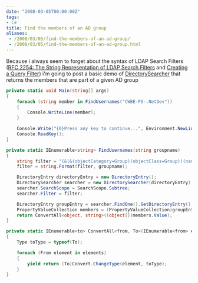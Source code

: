 ```yaml
---
date: "2008-03-05T00:00:00Z"
tags:
- C#
title: Find the members of an AD group
aliases:
 - /2008/03/05/find-the-members-of-an-ad-group/
 - /2008/03/05/find-the-members-of-an-ad-group.html
---
```

Because i always seem to forget about the syntax of LDAP Search Filters ([RFC 2254: The String Representation of LDAP Search Filters](http://www.ietf.org/rfc/rfc2254.txt) and [Creating a Query Filter](http://msdn2.microsoft.com/en-us/library/ms675768(VS.85).aspx)) i'm going to post a basic demo of [DirectorySearcher](http://msdn2.microsoft.com/en-us/library/system.directoryservices.directorysearcher.aspx) that returns the members that are part of a given AD group

```csharp
private static void Main(string[] args)
{
	foreach (string member in FindUsernames("CWBE-PS-.NetDev"))
	{
		Console.WriteLine(member);
	}

	Console.Write("{0}Press any key to continue...", Environment.NewLine);
	Console.ReadKey();
}

private static IEnumerable<string> FindUsernames(string groupname)
{
	string filter = "(&(&(objectCategory=Group)(objectClass=Group))(name={0}))";
	filter = string.Format(filter, groupname);

	DirectoryEntry directoryEntry = new DirectoryEntry();
	DirectorySearcher searcher = new DirectorySearcher(directoryEntry);
	searcher.SearchScope = SearchScope.Subtree;
	searcher.Filter = filter;

	DirectoryEntry groupEntry = searcher.FindOne().GetDirectoryEntry();
	PropertyValueCollection members = (PropertyValueCollection)groupEntry.Properties["member"];
	return ConvertAll<object, string>((object[])members.Value);
}

private static IEnumerable<to> ConvertAll<from, To>(IEnumerable<from> elements)
{
	Type toType = typeof(To);

	foreach (From element in elements)
	{
		yield return (To)Convert.ChangeType(element, toType);
	}
}
```
